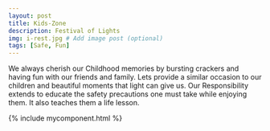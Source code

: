 ```yaml
---
layout: post
title: Kids-Zone
description: Festival of Lights
img: i-rest.jpg # Add image post (optional)
tags: [Safe, Fun]
---
```


We always cherish our Childhood memories by bursting crackers and having fun with our friends and family. Lets provide a similar occasion to our children and beautiful moments that light can give us. Our Responsibility extends to educate the safety precautions one must take while enjoying them. It also teaches them a life lesson.



{% include mycomponent.html %}

